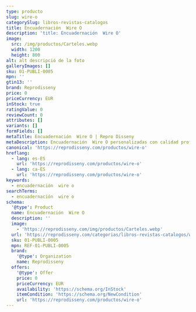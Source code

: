 ```yaml
---
type: producto
slug: wire-o
categorySlug: libros-revistas-catalogos
title: Encuadernación  Wire O
description: 'title: Encuadernación  Wire O'
image:
  src: /img/productos/Carteles.webp
  width: 1200
  height: 800
alt: alt descripció de la foto
galleryImages: []
sku: 01-PUBLI-0005
mpn: ''
gtin13: ''
brand: Reprodisseny
price: 0
priceCurrency: EUR
inStock: true
ratingValue: 0
reviewCount: 0
attributes: []
variants: []
formFields: []
metaTitle: Encuadernación  Wire O | Repro Disseny
metaDescription: Encuadernación  Wire O personalizadas con calidad profesional en Cataluña.
canonical: 'https://reprodisseny.com/productos/wire-o'
hreflang:
  - lang: es-ES
    url: 'https://reprodisseny.com/productos/wire-o'
  - lang: ca-ES
    url: 'https://reprodisseny.com/productos/wire-o'
keywords:
  - encuadernación  wire o
searchTerms:
  - encuadernación  wire o
schema:
  '@type': Product
  name: Encuadernación  Wire O
  description: ''
  image:
    - 'https://reprodisseny.com/img/productos/Carteles.webp'
  url: 'https://reprodisseny.com/categorias/libros-revistas-catalogos/wire-o'
  sku: 01-PUBLI-0005
  mpn: REF-01-PUBLI-0005
  brand:
    '@type': Organization
    name: Reprodisseny
  offers:
    '@type': Offer
    price: 0
    priceCurrency: EUR
    availability: 'https://schema.org/InStock'
    itemCondition: 'https://schema.org/NewCondition'
    url: 'https://reprodisseny.com/productos/wire-o'
---
```


